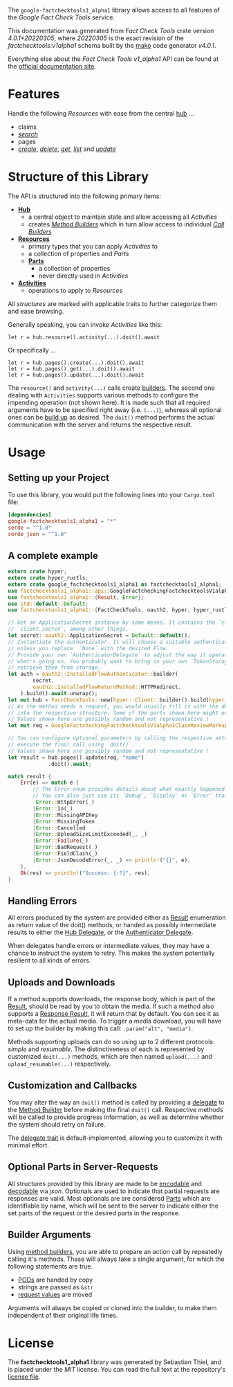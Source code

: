<!---
DO NOT EDIT !
This file was generated automatically from 'src/generator/templates/api/README.md.mako'
DO NOT EDIT !
-->
The `google-factchecktools1_alpha1` library allows access to all features of the *Google Fact Check Tools* service.

This documentation was generated from *Fact Check Tools* crate version *4.0.1+20220305*, where *20220305* is the exact revision of the *factchecktools:v1alpha1* schema built by the [mako](http://www.makotemplates.org/) code generator *v4.0.1*.

Everything else about the *Fact Check Tools* *v1_alpha1* API can be found at the
[official documentation site](https://developers.google.com/fact-check/tools/api/).
# Features

Handle the following *Resources* with ease from the central [hub](https://docs.rs/google-factchecktools1_alpha1/4.0.1+20220305/google_factchecktools1_alpha1/FactCheckTools) ... 

* claims
 * [*search*](https://docs.rs/google-factchecktools1_alpha1/4.0.1+20220305/google_factchecktools1_alpha1/api::ClaimSearchCall)
* pages
 * [*create*](https://docs.rs/google-factchecktools1_alpha1/4.0.1+20220305/google_factchecktools1_alpha1/api::PageCreateCall), [*delete*](https://docs.rs/google-factchecktools1_alpha1/4.0.1+20220305/google_factchecktools1_alpha1/api::PageDeleteCall), [*get*](https://docs.rs/google-factchecktools1_alpha1/4.0.1+20220305/google_factchecktools1_alpha1/api::PageGetCall), [*list*](https://docs.rs/google-factchecktools1_alpha1/4.0.1+20220305/google_factchecktools1_alpha1/api::PageListCall) and [*update*](https://docs.rs/google-factchecktools1_alpha1/4.0.1+20220305/google_factchecktools1_alpha1/api::PageUpdateCall)




# Structure of this Library

The API is structured into the following primary items:

* **[Hub](https://docs.rs/google-factchecktools1_alpha1/4.0.1+20220305/google_factchecktools1_alpha1/FactCheckTools)**
    * a central object to maintain state and allow accessing all *Activities*
    * creates [*Method Builders*](https://docs.rs/google-factchecktools1_alpha1/4.0.1+20220305/google_factchecktools1_alpha1/client::MethodsBuilder) which in turn
      allow access to individual [*Call Builders*](https://docs.rs/google-factchecktools1_alpha1/4.0.1+20220305/google_factchecktools1_alpha1/client::CallBuilder)
* **[Resources](https://docs.rs/google-factchecktools1_alpha1/4.0.1+20220305/google_factchecktools1_alpha1/client::Resource)**
    * primary types that you can apply *Activities* to
    * a collection of properties and *Parts*
    * **[Parts](https://docs.rs/google-factchecktools1_alpha1/4.0.1+20220305/google_factchecktools1_alpha1/client::Part)**
        * a collection of properties
        * never directly used in *Activities*
* **[Activities](https://docs.rs/google-factchecktools1_alpha1/4.0.1+20220305/google_factchecktools1_alpha1/client::CallBuilder)**
    * operations to apply to *Resources*

All *structures* are marked with applicable traits to further categorize them and ease browsing.

Generally speaking, you can invoke *Activities* like this:

```Rust,ignore
let r = hub.resource().activity(...).doit().await
```

Or specifically ...

```ignore
let r = hub.pages().create(...).doit().await
let r = hub.pages().get(...).doit().await
let r = hub.pages().update(...).doit().await
```

The `resource()` and `activity(...)` calls create [builders][builder-pattern]. The second one dealing with `Activities` 
supports various methods to configure the impending operation (not shown here). It is made such that all required arguments have to be 
specified right away (i.e. `(...)`), whereas all optional ones can be [build up][builder-pattern] as desired.
The `doit()` method performs the actual communication with the server and returns the respective result.

# Usage

## Setting up your Project

To use this library, you would put the following lines into your `Cargo.toml` file:

```toml
[dependencies]
google-factchecktools1_alpha1 = "*"
serde = "^1.0"
serde_json = "^1.0"
```

## A complete example

```Rust
extern crate hyper;
extern crate hyper_rustls;
extern crate google_factchecktools1_alpha1 as factchecktools1_alpha1;
use factchecktools1_alpha1::api::GoogleFactcheckingFactchecktoolsV1alpha1ClaimReviewMarkupPage;
use factchecktools1_alpha1::{Result, Error};
use std::default::Default;
use factchecktools1_alpha1::{FactCheckTools, oauth2, hyper, hyper_rustls};

// Get an ApplicationSecret instance by some means. It contains the `client_id` and 
// `client_secret`, among other things.
let secret: oauth2::ApplicationSecret = Default::default();
// Instantiate the authenticator. It will choose a suitable authentication flow for you, 
// unless you replace  `None` with the desired Flow.
// Provide your own `AuthenticatorDelegate` to adjust the way it operates and get feedback about 
// what's going on. You probably want to bring in your own `TokenStorage` to persist tokens and
// retrieve them from storage.
let auth = oauth2::InstalledFlowAuthenticator::builder(
        secret,
        oauth2::InstalledFlowReturnMethod::HTTPRedirect,
    ).build().await.unwrap();
let mut hub = FactCheckTools::new(hyper::Client::builder().build(hyper_rustls::HttpsConnectorBuilder::new().with_native_roots().https_or_http().enable_http1().enable_http2().build()), auth);
// As the method needs a request, you would usually fill it with the desired information
// into the respective structure. Some of the parts shown here might not be applicable !
// Values shown here are possibly random and not representative !
let mut req = GoogleFactcheckingFactchecktoolsV1alpha1ClaimReviewMarkupPage::default();

// You can configure optional parameters by calling the respective setters at will, and
// execute the final call using `doit()`.
// Values shown here are possibly random and not representative !
let result = hub.pages().update(req, "name")
             .doit().await;

match result {
    Err(e) => match e {
        // The Error enum provides details about what exactly happened.
        // You can also just use its `Debug`, `Display` or `Error` traits
         Error::HttpError(_)
        |Error::Io(_)
        |Error::MissingAPIKey
        |Error::MissingToken
        |Error::Cancelled
        |Error::UploadSizeLimitExceeded(_, _)
        |Error::Failure(_)
        |Error::BadRequest(_)
        |Error::FieldClash(_)
        |Error::JsonDecodeError(_, _) => println!("{}", e),
    },
    Ok(res) => println!("Success: {:?}", res),
}

```
## Handling Errors

All errors produced by the system are provided either as [Result](https://docs.rs/google-factchecktools1_alpha1/4.0.1+20220305/google_factchecktools1_alpha1/client::Result) enumeration as return value of
the doit() methods, or handed as possibly intermediate results to either the 
[Hub Delegate](https://docs.rs/google-factchecktools1_alpha1/4.0.1+20220305/google_factchecktools1_alpha1/client::Delegate), or the [Authenticator Delegate](https://docs.rs/yup-oauth2/*/yup_oauth2/trait.AuthenticatorDelegate.html).

When delegates handle errors or intermediate values, they may have a chance to instruct the system to retry. This 
makes the system potentially resilient to all kinds of errors.

## Uploads and Downloads
If a method supports downloads, the response body, which is part of the [Result](https://docs.rs/google-factchecktools1_alpha1/4.0.1+20220305/google_factchecktools1_alpha1/client::Result), should be
read by you to obtain the media.
If such a method also supports a [Response Result](https://docs.rs/google-factchecktools1_alpha1/4.0.1+20220305/google_factchecktools1_alpha1/client::ResponseResult), it will return that by default.
You can see it as meta-data for the actual media. To trigger a media download, you will have to set up the builder by making
this call: `.param("alt", "media")`.

Methods supporting uploads can do so using up to 2 different protocols: 
*simple* and *resumable*. The distinctiveness of each is represented by customized 
`doit(...)` methods, which are then named `upload(...)` and `upload_resumable(...)` respectively.

## Customization and Callbacks

You may alter the way an `doit()` method is called by providing a [delegate](https://docs.rs/google-factchecktools1_alpha1/4.0.1+20220305/google_factchecktools1_alpha1/client::Delegate) to the 
[Method Builder](https://docs.rs/google-factchecktools1_alpha1/4.0.1+20220305/google_factchecktools1_alpha1/client::CallBuilder) before making the final `doit()` call. 
Respective methods will be called to provide progress information, as well as determine whether the system should 
retry on failure.

The [delegate trait](https://docs.rs/google-factchecktools1_alpha1/4.0.1+20220305/google_factchecktools1_alpha1/client::Delegate) is default-implemented, allowing you to customize it with minimal effort.

## Optional Parts in Server-Requests

All structures provided by this library are made to be [encodable](https://docs.rs/google-factchecktools1_alpha1/4.0.1+20220305/google_factchecktools1_alpha1/client::RequestValue) and 
[decodable](https://docs.rs/google-factchecktools1_alpha1/4.0.1+20220305/google_factchecktools1_alpha1/client::ResponseResult) via *json*. Optionals are used to indicate that partial requests are responses 
are valid.
Most optionals are are considered [Parts](https://docs.rs/google-factchecktools1_alpha1/4.0.1+20220305/google_factchecktools1_alpha1/client::Part) which are identifiable by name, which will be sent to 
the server to indicate either the set parts of the request or the desired parts in the response.

## Builder Arguments

Using [method builders](https://docs.rs/google-factchecktools1_alpha1/4.0.1+20220305/google_factchecktools1_alpha1/client::CallBuilder), you are able to prepare an action call by repeatedly calling it's methods.
These will always take a single argument, for which the following statements are true.

* [PODs][wiki-pod] are handed by copy
* strings are passed as `&str`
* [request values](https://docs.rs/google-factchecktools1_alpha1/4.0.1+20220305/google_factchecktools1_alpha1/client::RequestValue) are moved

Arguments will always be copied or cloned into the builder, to make them independent of their original life times.

[wiki-pod]: http://en.wikipedia.org/wiki/Plain_old_data_structure
[builder-pattern]: http://en.wikipedia.org/wiki/Builder_pattern
[google-go-api]: https://github.com/google/google-api-go-client

# License
The **factchecktools1_alpha1** library was generated by Sebastian Thiel, and is placed 
under the *MIT* license.
You can read the full text at the repository's [license file][repo-license].

[repo-license]: https://github.com/Byron/google-apis-rsblob/main/LICENSE.md


